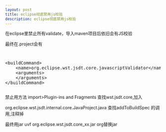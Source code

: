 ```yaml
---
layout: post
title: eclipse彻底禁用js校验
description: eclipse彻底禁用js校验
---
```

在eclipse里禁止所有validate，导入maven项目后依旧会有JS校验

最终在.project会有
<pre class="prettyprint"><xmp>
<buildCommand>
	<name>org.eclipse.wst.jsdt.core.javascriptValidator</name>
	<arguments>
	</arguments>
</buildCommand>
</xmp></pre>

禁止用方法
import>Plugin-ins and Fragments
查找wst.jsdt.core,加入

org.eclipse.wst.jsdt.internal.core.JavaProject.java
查找addToBuildSpec 的调用,注释掉

最终用jar uvf org.eclipse.wst.jsdt.core_xx.jar org替换jar